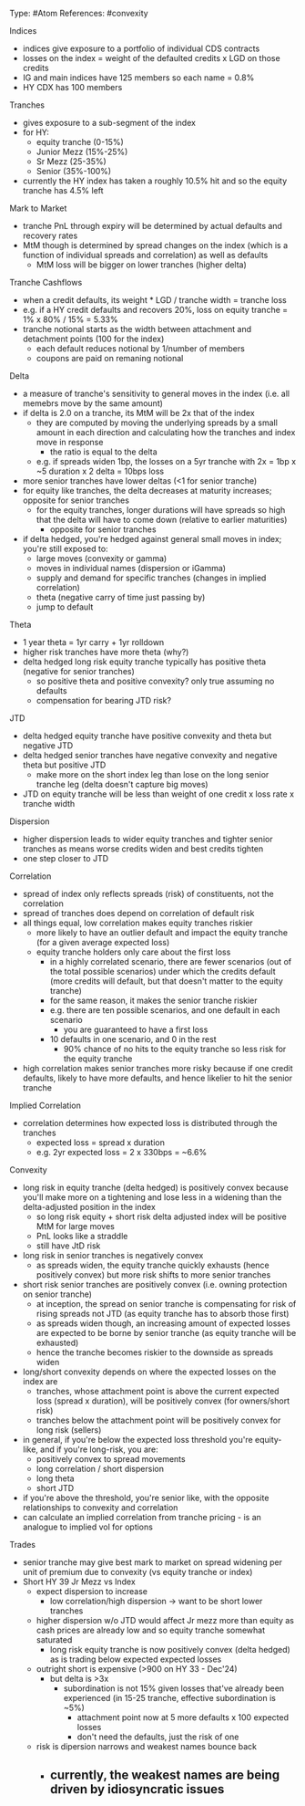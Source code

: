 Type: #Atom 
References: 
#convexity 


Indices
- indices give exposure to a portfolio of individual CDS contracts
- losses on the index = weight of the defaulted credits x LGD on those credits 
- IG and main indices have 125 members so each name = 0.8%
- HY CDX has 100 members

Tranches
- gives exposure to a sub-segment of the index
- for HY:
	- equity tranche (0-15%)
	- Junior Mezz (15%-25%)
	- Sr Mezz (25-35%)
	- Senior (35%-100%)
- currently the HY index has taken a roughly 10.5% hit and so the equity tranche has 4.5% left



Mark to Market
- tranche PnL through expiry will be determined by actual defaults and recovery rates
- MtM though is determined by spread changes on the index (which is a function of individual spreads and correlation) as well as defaults
	- MtM loss will be bigger on lower tranches (higher delta)

Tranche Cashflows
- when a credit defaults, its weight * LGD / tranche width = tranche loss
- e.g. if a HY credit defaults and recovers 20%, loss on equity tranche = 1% x 80% / 15% = 5.33% 
- tranche notional starts as the width between attachment and detachment points (100 for the index)
	- each default reduces notional by 1/number of members
	- coupons are paid on remaning notional 

Delta
- a measure of tranche's sensitivity to general moves in the index (i.e. all memebrs move by the same amount)
- if delta is 2.0 on a tranche, its MtM will be 2x that of the index
	- they are computed by moving the underlying spreads by a small amount  in each direction and calculating how the tranches and index move in response 
		- the ratio is equal to the delta 
	- e.g. if spreads widen 1bp, the losses on a 5yr tranche with 2x = 1bp x ~5 duration x 2 delta = 10bps loss 
- more senior tranches have lower deltas (<1 for senior tranche)
- for equity like tranches, the delta decreases at maturity increases; opposite for senior tranches
	- for the equity tranches, longer durations will have spreads so high that the delta will have to come down (relative to earlier maturities)
		- opposite for senior tranches 
- if delta hedged, you're hedged against general small moves in index; you're still exposed to:
	- large moves (convexity or gamma)
	- moves in individual names (dispersion or iGamma)
	- supply and demand for specific tranches (changes in implied correlation)
	- theta (negative carry of time just passing by)
	- jump to default
	


Theta
- 1 year theta = 1yr carry + 1yr rolldown 
- higher risk tranches have more theta (why?)
- delta hedged long risk equity tranche typically has positive theta (negative for senior tranches)
	- so positive theta and positive convexity? only true assuming no defaults
	- compensation for bearing JTD risk?
	
JTD
- delta hedged equity tranche have positive convexity and theta but negative JTD
- delta hedged senior tranches have negative convexity and negative theta but positive JTD 
	- make more on the short index leg than lose on the long senior tranche leg (delta doesn't capture big moves)
- JTD on equity tranche will be less than weight of one credit x loss rate x tranche width

 Dispersion
 - higher dispersion leads to wider equity tranches and tighter senior tranches as means worse credits widen and best credits tighten 
 - one step closer to JTD

Correlation
- spread of index only reflects spreads (risk) of constituents, not the correlation
- spread of tranches does depend on correlation of default risk
- all things equal, low correlation makes equity tranches riskier
	- more likely to have an outlier default and impact the equity tranche (for a given average expected loss)
	- equity tranche holders only care about the first loss
		- in a highly correlated scenario, there are fewer scenarios (out of the total possible scenarios) under which the credits default (more credits will default, but that doesn't matter to the equity tranche)
		- for the same reason, it makes the senior tranche riskier
		- e.g. there are ten possible scenarios, and one default in each scenario
			- you are guaranteed to have a first loss
		- 10 defaults in one scenario, and 0 in the rest 
			- 90% chance of no hits to the equity tranche so less risk for the equity tranche 
- high correlation makes senior tranches more risky because if one credit defaults, likely to have more defaults, and hence likelier to hit the senior tranche 

Implied Correlation
- correlation determines how expected loss is distributed through the tranches
	- expected loss = spread x duration 
	- e.g. 2yr expected loss = 2 x 330bps = ~6.6%


Convexity
- long risk in equity tranche (delta hedged) is positively convex because you'll make more on a tightening and lose less in a widening than the delta-adjusted position in the index
	- so long risk equity + short risk delta adjusted index will be positive MtM for large moves 
	- PnL looks like a straddle 
	- still have JtD risk
- long risk in senior tranches is negatively convex
	- as spreads widen, the equity tranche quickly exhausts (hence positively convex) but more risk shifts to more senior tranches 
- short risk senior tranches are positively convex (i.e. owning protection on senior tranche)
	- at inception, the spread on senior tranche is compensating for risk of rising spreads not JTD (as equity tranche has to absorb those first)
	- as spreads widen though, an increasing amount of expected losses are expected to be borne by senior tranche (as equity tranche will be exhausted)
	- hence the tranche becomes riskier to the downside as spreads widen 
- long/short convexity depends on where the expected losses on the index are
	- tranches, whose attachment point is above the current expected loss (spread x duration), will be positively convex (for owners/short risk)		
	- tranches below the attachment point will be positively convex for long risk (sellers)
- in general, if you're below the expected loss threshold you're equity-like, and if you're long-risk, you are:
	- positively convex to spread movements
	- long correlation / short dispersion
	- long theta
	- short JTD
- if you're above the threshold, you're senior like, with the opposite relationships to convexity and correlation 
- can calculate an implied correlation from tranche pricing - is an analogue to implied vol for options

Trades
- senior tranche may give best mark to market on spread widening per unit of premium due to convexity (vs equity tranche or index)
- Short HY 39 Jr Mezz vs Index
	- expect dispersion to increase
		- low correlation/high dispersion -> want to be short lower tranches 
	- higher dispersion w/o JTD would affect Jr mezz more than equity as cash prices are already low and so equity tranche somewhat saturated
		- long risk equity tranche is now positively convex (delta hedged) as is trading below expected expected losses
	- outright short is expensive (>900 on HY 33 - Dec'24)
		- but delta is >3x
			- subordination is not 15% given losses that've already been experienced (in 15-25 tranche, effective subordination is ~5%)
				- attachment point now at 5 more defaults x 100 expected losses
				- don't need the defaults, just the risk of one 
	- risk is dipersion narrows and weakest names bounce back
		- currently, the weakest names are being driven by idiosyncratic issues
			- 